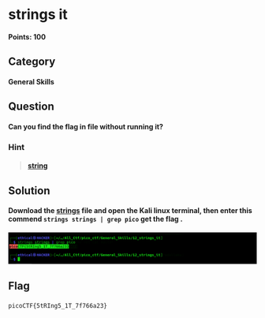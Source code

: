 # strings it
#### Points: 100

## Category
#### General Skills

## Question
#### Can you find the flag in file without running it?

### Hint
>#### [string](https://linux.die.net/man/1/strings "string")
## Solution

#### Download the [strings](https://linux.die.net/man/1/strings "string") file and open the Kali linux terminal, then enter this commend `strings strings | grep pico` get the flag .



![flag](1.png)







## Flag
`picoCTF{5tRIng5_1T_7f766a23}`